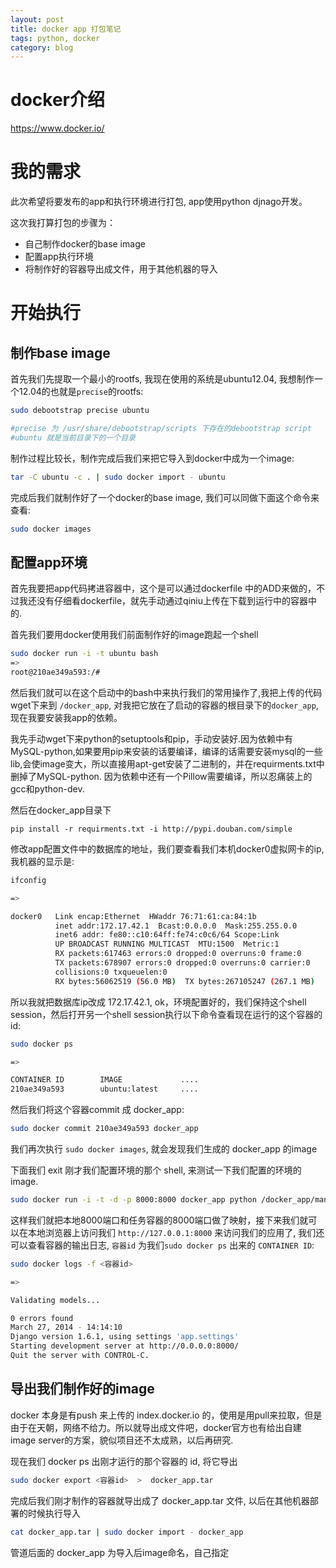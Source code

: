 ```yaml
---
layout: post
title: docker app 打包笔记
tags: python, docker
category: blog
---
```


docker介绍 
============

https://www.docker.io/

我的需求
==========

此次希望将要发布的app和执行环境进行打包, app使用python djnago开发。

这次我打算打包的步骤为：


*  自己制作docker的base image
*  配置app执行环境
*  将制作好的容器导出成文件，用于其他机器的导入


开始执行
=========

制作base image
----------------

首先我们先提取一个最小的rootfs, 我现在使用的系统是ubuntu12.04, 我想制作一个12.04的也就是`precise`的rootfs:

```bash
sudo debootstrap precise ubuntu

#precise 为 /usr/share/debootstrap/scripts 下存在的debootstrap script
#ubuntu 就是当前目录下的一个目录
```

制作过程比较长，制作完成后我们来把它导入到docker中成为一个image:

```bash
tar -C ubuntu -c . | sudo docker import - ubuntu
```

完成后我们就制作好了一个docker的base image, 我们可以同做下面这个命令来查看:

```bash
sudo docker images
```


配置app环境
------------

首先我要把app代码拷进容器中，这个是可以通过dockerfile 中的ADD来做的，不过我还没有仔细看dockerfile，就先手动通过qiniu上传在下载到运行中的容器中的.

首先我们要用docker使用我们前面制作好的image跑起一个shell

```bash
sudo docker run -i -t ubuntu bash
=>
root@210ae349a593:/# 
```

然后我们就可以在这个启动中的bash中来执行我们的常用操作了,我把上传的代码wget下来到 `/docker_app`, 对我把它放在了启动的容器的根目录下的`docker_app`,现在我要安装我app的依赖。

我先手动wget下来python的setuptools和pip，手动安装好.因为依赖中有MySQL-python,如果要用pip来安装的话要编译，编译的话需要安装mysql的一些lib,会使image变大，所以直接用apt-get安装了二进制的，并在requirments.txt中删掉了MySQL-python. 因为依赖中还有一个Pillow需要编译，所以忍痛装上的gcc和python-dev.

然后在docker_app目录下

```
pip install -r requirments.txt -i http://pypi.douban.com/simple
```

修改app配置文件中的数据库的地址，我们要查看我们本机docker0虚拟网卡的ip, 我机器的显示是:

```bash
ifconfig

=>

docker0   Link encap:Ethernet  HWaddr 76:71:61:ca:84:1b  
          inet addr:172.17.42.1  Bcast:0.0.0.0  Mask:255.255.0.0
          inet6 addr: fe80::c10:64ff:fe74:c0c6/64 Scope:Link
          UP BROADCAST RUNNING MULTICAST  MTU:1500  Metric:1
          RX packets:617463 errors:0 dropped:0 overruns:0 frame:0
          TX packets:678907 errors:0 dropped:0 overruns:0 carrier:0
          collisions:0 txqueuelen:0 
          RX bytes:56062519 (56.0 MB)  TX bytes:267105247 (267.1 MB)
```
所以我就把数据库ip改成 172.17.42.1, ok，环境配置好的，我们保持这个shell session，然后打开另一个shell session执行以下命令查看现在运行的这个容器的id:

```bash
sudo docker ps

=>

CONTAINER ID        IMAGE             .... 
210ae349a593        ubuntu:latest     ....
```

然后我们将这个容器commit 成 docker_app:

```bash
sudo docker commit 210ae349a593 docker_app
```

我们再次执行 `sudo docker images`, 就会发现我们生成的 docker_app 的image

下面我们 exit 刚才我们配置环境的那个 shell, 来测试一下我们配置的环境的image.

```bash
sudo docker run -i -t -d -p 8000:8000 docker_app python /docker_app/manage.py runserver 0.0.0.0:8000
```
这样我们就把本地8000端口和任务容器的8000端口做了映射，接下来我们就可以在本地浏览器上访问我们 `http://127.0.0.1:8000` 来访问我们的应用了, 我们还可以查看容器的输出日志, `容器id` 为我们`sudo docker ps` 出来的 `CONTAINER ID`:

```bash
sudo docker logs -f <容器id>

=>

Validating models...

0 errors found
March 27, 2014 - 14:14:10
Django version 1.6.1, using settings 'app.settings'
Starting development server at http://0.0.0.0:8000/
Quit the server with CONTROL-C.

```


导出我们制作好的image
-----------------------

docker 本身是有push 来上传的 index.docker.io 的，使用是用pull来拉取，但是由于在天朝，网络不给力。所以就导出成文件吧，docker官方也有给出自建image server的方案，貌似项目还不太成熟，以后再研究.

现在我们 docker ps 出刚才运行的那个容器的 id, 将它导出

```bash
sudo docker export <容器id>  >  docker_app.tar
```

完成后我们刚才制作的容器就导出成了 docker_app.tar 文件, 以后在其他机器部署的时候执行导入

```bash
cat docker_app.tar | sudo docker import - docker_app
```
管道后面的 docker_app 为导入后image命名，自己指定
